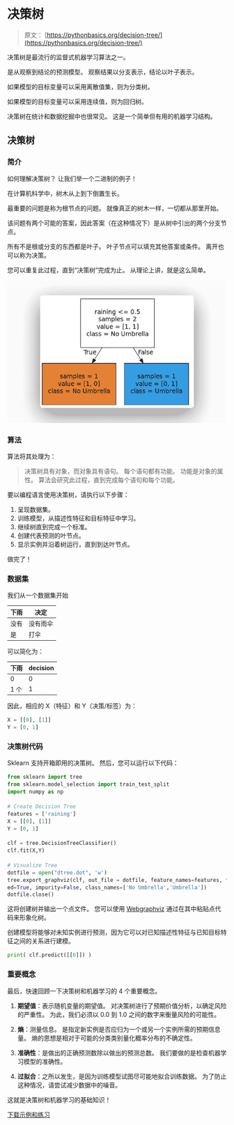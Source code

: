 # 决策树

> 原文： [https://pythonbasics.org/decision-tree/](https://pythonbasics.org/decision-tree/)

决策树是最流行的监督式机器学习算法之一。

是从观察到结论的预测模型。 观察结果以分支表示，结论以叶子表示。

如果模型的目标变量可以采用离散值集，则为分类树。

如果模型的目标变量可以采用连续值，则为回归树。



决策树在统计和数据挖掘中也很常见。 这是一个简单但有用的机器学习结构。

## 决策树

### 简介

如何理解决策树？ 让我们举一个二进制的例子！

在计算机科学中，树木从上到下倒置生长。

最重要的问题是称为根节点的问题。 就像真正的树木一样，一切都从那里开始。

该问题有两个可能的答案，因此答案（在这种情况下）是从树中引出的两个分支节点。

所有不是根或分支的东西都是叶子。 叶子节点可以填充其他答案或条件。 离开也可以称为决策。

您可以重复此过程，直到“决策树”完成为止。 从理论上讲，就是这么简单。

![decision tree](img/4d488a4b8ad3429ee4f4844eaee6eea9.jpg)

### 算法

算法将其处理为：

> 决策树具有对象，而对象具有语句。
> 每个语句都有功能。
> 功能是对象的属性。
> 算法会研究此过程，直到完成每个语句和每个功能。

要以编程语言使用决策树，请执行以下步骤：

1.  呈现数据集。
2.  训练模型，从描述性特征和目标特征中学习。
3.  继续树直到完成一个标准。
4.  创建代表预测的叶节点。
5.  显示实例并沿着树运行，直到到达叶节点。

做完了！

### 数据集

我们从一个数据集开始

| 下雨 | 决定 |
| --- | --- |
| 没有 | 没有雨伞 |
| 是 | 打伞 |

可以简化为：

| 下雨 | decision |
| --- | --- |
| 0 | 0 |
| 1 个 | 1 |

因此，相应的 X（特征）和 Y（决策/标签）为：

```py
X = [[0], [1]]
Y = [0, 1]

```

### 决策树代码

Sklearn 支持开箱即用的决策树。
然后，您可以运行以下代码：

```py
from sklearn import tree
from sklearn.model_selection import train_test_split
import numpy as np

# Create Decision Tree
features = ['raining']
X = [[0], [1]]
Y = [0, 1]

clf = tree.DecisionTreeClassifier()
clf.fit(X,Y)

# Visualize Tree
dotfile = open("dtree.dot", 'w')
tree.export_graphviz(clf, out_file = dotfile, feature_names=features, filled=True, round\
ed=True, impurity=False, class_names=['No Umbrella','Umbrella'])
dotfile.close()

```

这将创建树并输出一个点文件。 您可以使用 [Webgraphviz](http://webgraphviz.com/) 通过在其中粘贴点代码来形象化树。

创建模型将能够对未知实例进行预测，因为它可以对已知描述性特征与已知目标特征之间的关系进行建模。

```py
print( clf.predict([[0]]) )

```

### 重要概念

最后，快速回顾一下决策树和机器学习的 4 个重要概念。

1.  **期望值**：表示随机变量的期望值。 对决策树进行了预期价值分析，以确定风险的严重性。 为此，我们必须以 0.0 到 1.0 之间的数字来衡量风险的可能性。

2.  **熵**：测量信息。 是指定新实例是否应归为一个或另一个实例所需的预期信息量。 熵的思想是相对于可能的分类类别量化概率分布的不确定性。

3.  **准确性**：是做出的正确预测数除以做出的预测总数。 我们要做的是检查机器学习模型的准确性。

4.  **过拟合**：之所以发生，是因为训练模型试图尽可能地拟合训练数据。 为了防止这种情况，请尝试减少数据中的噪音。

这就是决策树和机器学习的基础知识！

[下载示例和练习](https://gum.co/MnRYU)